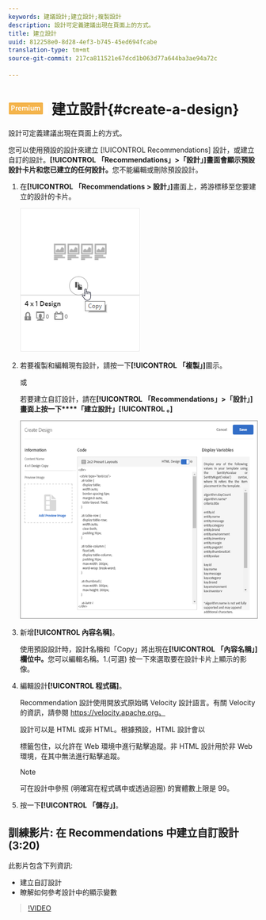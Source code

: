 ```yaml
---
keywords: 建議設計;建立設計;複製設計
description: 設計可定義建議出現在頁面上的方式。
title: 建立設計
uuid: 812258e0-8d28-4ef3-b745-45ed694fcabe
translation-type: tm+mt
source-git-commit: 217ca811521e67dcd1b063d77a644ba3ae94a72c

---
```



# ![PREMIUM](/help/assets/premium.png) 建立設計{#create-a-design}

設計可定義建議出現在頁面上的方式。

您可以使用預設的設計來建立 [!UICONTROL Recommendations] 設計，或建立自訂的設計。**[!UICONTROL 「Recommendations」&gt;「設計」]畫面會顯示預設設計卡片和您已建立的任何設計。**&#x200B;您不能編輯或刪除預設設計。

1. 在&#x200B;**[!UICONTROL 「Recommendations &gt; 設計」]**&#x200B;畫面上，將游標移至您要建立的設計的卡片。

   ![](assets/Card_CopyDesign.png)

1. 若要複製和編輯現有設計，請按一下&#x200B;**[!UICONTROL 「複製」]**&#x200B;圖示。

   或

   若要建立自訂設計，請在&#x200B;**[!UICONTROL 「Recommendations」&gt;「設計」]畫面上按一下****「建立設計」[!UICONTROL 。]**

   ![](assets/createDesign.png)

1. 新增&#x200B;**[!UICONTROL 內容名稱]**。

   使用預設設計時，設計名稱和「Copy」將出現在&#x200B;**[!UICONTROL 「內容名稱」]欄位中。**&#x200B;您可以編輯名稱。1.(可選) 按一下來選取要在設計卡片上顯示的影像。
1. 編輯設計&#x200B;**[!UICONTROL 程式碼]**。

   Recommendation 設計使用開放式原始碼 Velocity 設計語言。有關 Velocity 的資訊，請參閱 [](https://velocity.apache.org)https://velocity.apache.org。

   設計可以是 HTML 或非 HTML。根據預設，HTML 設計會以 <div> 標籤包住，以允許在 Web 環境中進行點擊追蹤。非 HTML 設計用於非 Web 環境，在其中無法進行點擊追蹤。

   >[!NOTE]
   >
   >可在設計中參照 (明確寫在程式碼中或透過迴圈) 的實體數上限是 99。

1. 按一下&#x200B;**[!UICONTROL 「儲存」]**。

## 訓練影片: 在 Recommendations 中建立自訂設計 (3:20)

此影片包含下列資訊:

* 建立自訂設計
* 瞭解如何參考設計中的顯示變數

>[!VIDEO](https://video.tv.adobe.com/v/27687?captions=chi_hant)
